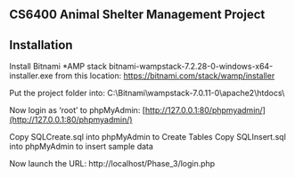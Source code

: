 ## CS6400 Animal Shelter Management Project

## Installation
Install Bitnami *AMP stack bitnami-wampstack-7.2.28-0-windows-x64-installer.exe from this location: https://bitnami.com/stack/wamp/installer

Put the project folder into: C:\Bitnami\wampstack-7.0.11-0\apache2\htdocs\

Now login as ‘root’ to phpMyAdmin: [http://127.0.0.1:80/phpmyadmin/](http://127.0.0.1:80/phpmyadmin/)

Copy SQLCreate.sql into phpMyAdmin to Create Tables
Copy SQLInsert.sql into phpMyAdmin to insert sample data


Now launch the URL: http://localhost/Phase_3/login.php



